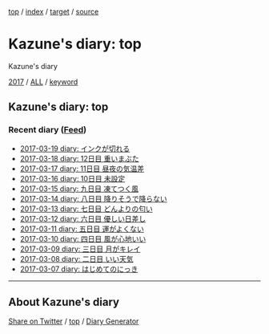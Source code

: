 [top](index.html) / [index](index.html) / [target](https://kazune.github.io/diary/index.html) / [source](https://github.com/kazune/diary/blob/master/index.src.md) 

Kazune's diary: top
=====================================================================================================
Kazune's diary

[2017](2017/index.html)
/ [ALL](idxall.html)
 / [keyword](keyword/index.html)

## Kazune's diary: top

### Recent diary ([Feed](https://kazune.github.io/diary/atomRecent.xml))

* [2017-03-19 diary: インクが切れる](2017/ig170319.html)
* [2017-03-18 diary: 12日目 重いまぶた](2017/ig170318.html)
* [2017-03-17 diary: 11日目 昼夜の気温差](2017/ig170317.html)
* [2017-03-16 diary: 10日目 未設定](2017/ig170316.html)
* [2017-03-15 diary: 九日目 凍てつく風](2017/ig170315.html)
* [2017-03-14 diary: 八日目 降りそうで降らない](2017/ig170314.html)
* [2017-03-13 diary: 七日目 どんよりの匂い](2017/ig170313.html)
* [2017-03-12 diary: 六日目 優しい日差し](2017/ig170312.html)
* [2017-03-11 diary: 五日目 運がよくない](2017/ig170311.html)
* [2017-03-10 diary: 四日目 風が心地いい](2017/ig170310.html)
* [2017-03-09 diary: 三日目 月がキレイ](2017/ig170309.html)
* [2017-03-08 diary: 二日目 いい天気](2017/ig170308.html)
* [2017-03-07 diary: はじめてのにっき](2017/ig170307.html)


----------------------------------------------------------------------------------------------------

## About Kazune's diary

[Share on Twitter](https://twitter.com/intent/tweet?hashtags=igapyon%2Cdiary%2C%E3%81%84%E3%81%8C%E3%81%B4%E3%82%87%E3%82%93&text=Kazune%27s+diary%3A+top&url=https%3A%2F%2Fkazune.github.io%2Fdiary%2Findex.html) / [top](index.html) / [Diary Generator](https://github.com/igapyon/igapyonv3)

